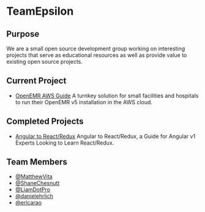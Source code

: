 # TeamEpsilon

## Purpose

We are a small open source development group working on interesting projects that serve as educational resources as well as provide value to existing open source projects.

## Current Project

- [OpenEMR AWS Guide](https://github.com/GoTeamEpsilon/OpenEMR-AWS-Guide) A turnkey solution for small facilities and hospitals to run their OpenEMR v5 installation in the AWS cloud.

## Completed Projects

- [Angular to React/Redux](https://github.com/GoTeamEpsilon/angular-to-react-redux) Angular to React/Redux, a Guide for Angular v1 Experts Looking to Learn React/Redux.

## Team Members
- [@MatthewVita](https://github.com/matthewvita)
- [@ShaneChesnutt](https://github.com/shanechesnutt)
- [@LiamDotPro](https://github.com/LiamDotPro)
- [@danielehrlich](https://github.com/danielehrlich)
- [@ericarao](https://github.com/ericarao)
